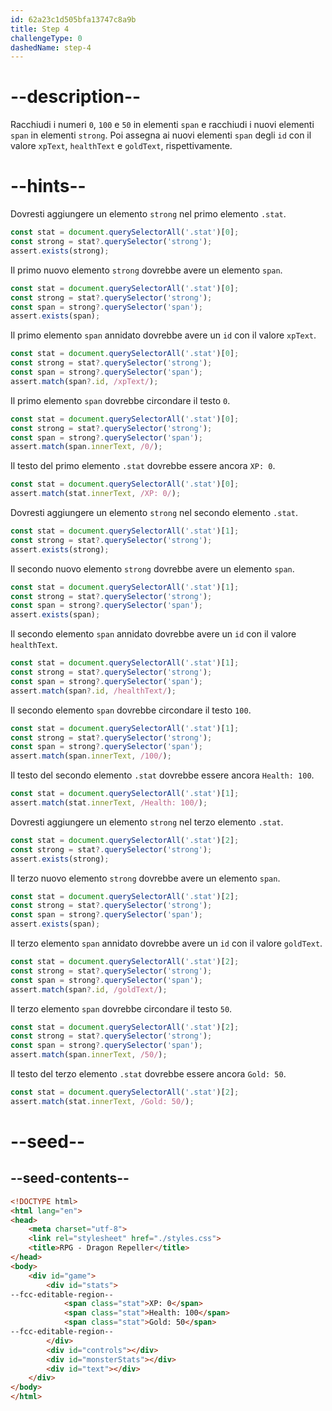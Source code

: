 ```yaml
---
id: 62a23c1d505bfa13747c8a9b
title: Step 4
challengeType: 0
dashedName: step-4
---
```


# --description--

Racchiudi i numeri `0`, `100` e `50` in elementi `span` e racchiudi i nuovi elementi `span` in elementi `strong`. Poi assegna ai nuovi elementi `span` degli `id` con il valore `xpText`, `healthText` e `goldText`, rispettivamente.

# --hints--

Dovresti aggiungere un elemento `strong` nel primo elemento `.stat`.

```js
const stat = document.querySelectorAll('.stat')[0];
const strong = stat?.querySelector('strong');
assert.exists(strong);
```

Il primo nuovo elemento `strong` dovrebbe avere un elemento `span`.

```js
const stat = document.querySelectorAll('.stat')[0];
const strong = stat?.querySelector('strong');
const span = strong?.querySelector('span');
assert.exists(span);
```

Il primo elemento `span` annidato dovrebbe avere un `id` con il valore `xpText`.

```js
const stat = document.querySelectorAll('.stat')[0];
const strong = stat?.querySelector('strong');
const span = strong?.querySelector('span');
assert.match(span?.id, /xpText/);
```

Il primo elemento `span` dovrebbe circondare il testo `0`.

```js
const stat = document.querySelectorAll('.stat')[0];
const strong = stat?.querySelector('strong');
const span = strong?.querySelector('span');
assert.match(span.innerText, /0/);
```

Il testo del primo elemento `.stat` dovrebbe essere ancora `XP: 0`.

```js
const stat = document.querySelectorAll('.stat')[0];
assert.match(stat.innerText, /XP: 0/);
```

Dovresti aggiungere un elemento `strong` nel secondo elemento `.stat`.

```js
const stat = document.querySelectorAll('.stat')[1];
const strong = stat?.querySelector('strong');
assert.exists(strong);
```

Il secondo nuovo elemento `strong` dovrebbe avere un elemento `span`.

```js
const stat = document.querySelectorAll('.stat')[1];
const strong = stat?.querySelector('strong');
const span = strong?.querySelector('span');
assert.exists(span);
```

Il secondo elemento `span` annidato dovrebbe avere un `id` con il valore `healthText`.

```js
const stat = document.querySelectorAll('.stat')[1];
const strong = stat?.querySelector('strong');
const span = strong?.querySelector('span');
assert.match(span?.id, /healthText/);
```

Il secondo elemento `span` dovrebbe circondare il testo `100`.

```js
const stat = document.querySelectorAll('.stat')[1];
const strong = stat?.querySelector('strong');
const span = strong?.querySelector('span');
assert.match(span.innerText, /100/);
```

Il testo del secondo elemento `.stat` dovrebbe essere ancora `Health: 100`.

```js
const stat = document.querySelectorAll('.stat')[1];
assert.match(stat.innerText, /Health: 100/);
```

Dovresti aggiungere un elemento `strong` nel terzo elemento `.stat`.

```js
const stat = document.querySelectorAll('.stat')[2];
const strong = stat?.querySelector('strong');
assert.exists(strong);
```

Il terzo nuovo elemento `strong` dovrebbe avere un elemento `span`.

```js
const stat = document.querySelectorAll('.stat')[2];
const strong = stat?.querySelector('strong');
const span = strong?.querySelector('span');
assert.exists(span);
```

Il terzo elemento `span` annidato dovrebbe avere un `id` con il valore `goldText`.

```js
const stat = document.querySelectorAll('.stat')[2];
const strong = stat?.querySelector('strong');
const span = strong?.querySelector('span');
assert.match(span?.id, /goldText/);
```

Il terzo elemento `span` dovrebbe circondare il testo `50`.

```js
const stat = document.querySelectorAll('.stat')[2];
const strong = stat?.querySelector('strong');
const span = strong?.querySelector('span');
assert.match(span.innerText, /50/);
```

Il testo del terzo elemento `.stat` dovrebbe essere ancora `Gold: 50`.

```js
const stat = document.querySelectorAll('.stat')[2];
assert.match(stat.innerText, /Gold: 50/);
```

# --seed--

## --seed-contents--

```html
<!DOCTYPE html>
<html lang="en">
<head>
    <meta charset="utf-8">
    <link rel="stylesheet" href="./styles.css">
    <title>RPG - Dragon Repeller</title>
</head>
<body>
    <div id="game">
        <div id="stats">
--fcc-editable-region--
            <span class="stat">XP: 0</span>
            <span class="stat">Health: 100</span>
            <span class="stat">Gold: 50</span>
--fcc-editable-region--
        </div>
        <div id="controls"></div>
        <div id="monsterStats"></div>
        <div id="text"></div>
    </div>
</body>
</html>
```
